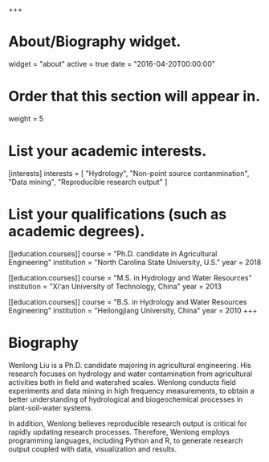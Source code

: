 +++
# About/Biography widget.
widget = "about"
active = true
date = "2016-04-20T00:00:00"

# Order that this section will appear in.
weight = 5

# List your academic interests.
[interests]
  interests = [
    "Hydrology",
    "Non-point source contanmination",
    "Data mining",
    "Reproducible research output"
  ]

# List your qualifications (such as academic degrees).
[[education.courses]]
  course = "Ph.D. candidate in Agricultural Engineering"
  institution = "North Carolina State University, U.S."
  year = 2018

[[education.courses]]
  course = "M.S. in Hydrology and Water Resources"
  institution = "Xi'an University of Technology, China"
  year = 2013

[[education.courses]]
  course = "B.S. in Hydrology and Water Resources Engineering"
  institution = "Heilongjiang University, China"
  year = 2010
+++

# Biography

Wenlong Liu is a Ph.D. candidate majoring in agricultural engineering. His research focuses on hydrology and water contamination from agricultural activities both in field and watershed scales.  Wenlong conducts field experiments and data mining in high frequency measurements, to obtain a better understanding of hydrological and biogeochemical processes in plant-soil-water systems. 

In addition, Wenlong believes reproducible research output is critical for rapidly updating research processes.  Therefore, Wenlong employs programming languages, including Python and R, to generate research output coupled with data, visualization and results. 